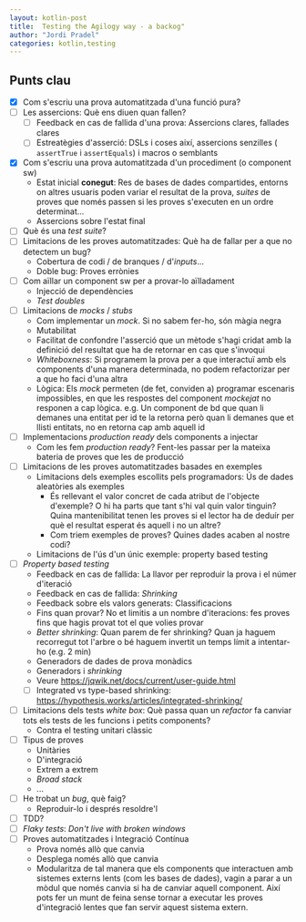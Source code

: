 ```yaml
---
layout: kotlin-post
title:  Testing the Agilogy way - a backog"
author: "Jordi Pradel"
categories: kotlin,testing
---
```


## Punts clau

- [x] Com s'escriu una prova automatitzada d'una funció pura?
- [ ] Les assercions: Què ens diuen quan fallen?
  - [ ] Feedback en cas de fallida d'una prova: Assercions clares, fallades clares
  - [ ] Estreatègies d'asserció: DSLs i coses així, assercions senzilles ( `assertTrue` i `assertEquals`) i macros o semblants
- [x] Com s'escriu una prova automatitzada d'un procediment (o component sw)
  - Estat inicial **conegut**: Res de bases de dades compartides, entorns on altres usuaris poden variar el resultat de la prova, _suites_ de proves que només passen si les proves s'executen en un ordre determinat...
  - Assercions sobre l'estat final
- [ ] Què és una _test suite_?
- [ ] Limitacions de les proves automatitzades: Què ha de fallar per a que no detectem un bug?
  - Cobertura de codi / de branques / d'_inputs_...
  - Doble bug: Proves errònies
- [ ] Com aïllar un component sw per a provar-lo aïlladament
  - Injecció de dependències
  - _Test doubles_
- [ ] Limitacions de _mocks_ / _stubs_
  - Com implementar un _mock_. Si no sabem fer-ho, són màgia negra
  - Mutabilitat
  - Facilitat de confondre l'asserció que un mètode s'hagi cridat amb la definició del resultat que ha de retornar en cas que s'invoqui
  - _Whiteboxness_: Si programem la prova per a que interactuï amb els components d'una manera determinada, no podem refactorizar per a que ho faci d'una altra
  - Lògica: Els _mock_ permeten (de fet, conviden a) programar escenaris impossibles, en que les respostes del component _mockejat_ no responen a cap lògica. e.g. Un component de bd que quan li demanes una entitat per id te la retorna però quan li demanes que et llisti entitats, no en retorna cap amb aquell id 
- [ ] Implementacions _production ready_ dels components a injectar
  - Com les fem _production ready_? Fent-les passar per la mateixa bateria de proves que les de producció
- [ ] Limitacions de les proves automatitzades basades en exemples
  - Limitacions dels exemples escollits pels programadors: Ús de dades aleatòries als exemples
    - És rellevant el valor concret de cada atribut de l'objecte d'exemple? O hi ha parts que tant s'hi val quin valor tinguin? Quina mantenibilitat tenen les proves si el lector ha de deduír per què el resultat esperat és aquell i no un altre?
    - Com triem exemples de proves? Quines dades acaben al nostre codi?
  - Limitacions de l'ús d'un únic exemple: property based testing
- [ ] _Property based testing_
  - Feedback en cas de fallida: La llavor per reproduir la prova i el númer d'iteració
  - Feedback en cas de fallida: _Shrinking_
  - Feedback sobre els valors generats: Classificacions
  - Fins quan provar? No et limitis a un nombre d'iteracions: fes proves fins que hagis provat tot el que volies provar
  - _Better shrinking_: Quan parem de fer shrinking? Quan ja haguem recorregut tot l'arbre o bé haguem invertit un temps límit a intentar-ho (e.g. 2 min)
  - Generadors de dades de prova monàdics
  - Generadors i _shrinking_
  - Veure https://jqwik.net/docs/current/user-guide.html
  - [ ] Integrated vs type-based shrinking: https://hypothesis.works/articles/integrated-shrinking/
- [ ] Limitacions dels tests _white box_: Què passa quan un _refactor_ fa canviar tots els tests de les funcions i petits components?
  - Contra el testing unitari clàssic
- [ ] Tipus de proves
  - Unitàries
  - D'integració
  - Extrem a extrem
  - _Broad stack_
  - ...
- [ ] He trobat un *bug*, què faig?
  - Reproduir-lo i després resoldre'l
- [ ] TDD?
- [ ] _Flaky tests_: _Don't live with broken windows_
- [ ] Proves automatitzades i Integració Contínua
  - Prova només allò que canvia
  - Desplega només allò que canvia
  - Modularitza de tal manera que els components que interactuen amb sistemes externs lents (com les bases de dades), vagin a parar a un mòdul que només canvia si ha de canviar aquell component. Així pots fer un munt de feina sense tornar a executar les proves d'integració lentes que fan servir aquest sistema extern.